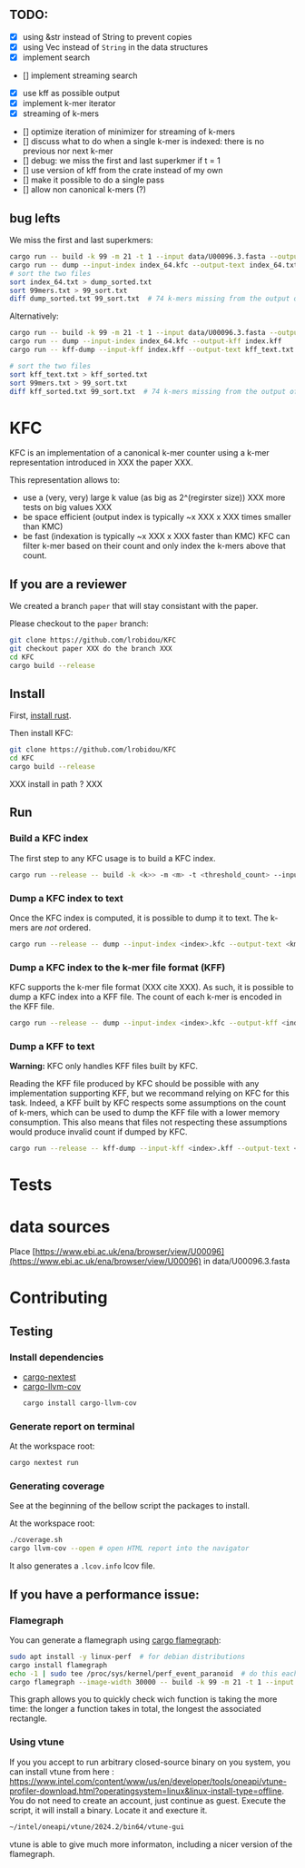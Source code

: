 ## TODO:
- [x] using &str instead of String to prevent copies
- [x] using Vec<u8> instead of `String` in the data structures
- [x] implement search
- [] implement streaming search
- [x] use kff as possible output
- [x] implement k-mer iterator
- [x] streaming of k-mers
- [] optimize iteration of minimizer for streaming of k-mers
- [] discuss what to do when a single k-mer is indexed: there is no previous nor next k-mer
- [] debug: we miss the first and last superkmer if t = 1 
- [] use version of kff from the crate instead of my own 
- [] make it possible to do a single pass 
- [] allow non canonical k-mers (?)

## bug lefts
We miss the first and last superkmers:
```bash
cargo run -- build -k 99 -m 21 -t 1 --input data/U00096.3.fasta --output index_64.kfc --check-kmc data/99mers.txt
cargo run -- dump --input-index index_64.kfc --output-text index_64.txt
# sort the two files
sort index_64.txt > dump_sorted.txt 
sort 99mers.txt > 99_sort.txt
diff dump_sorted.txt 99_sort.txt  # 74 k-mers missing from the output of KFC
```
Alternatively:
```bash
cargo run -- build -k 99 -m 21 -t 1 --input data/U00096.3.fasta --output index_64.kfc --check-kmc data/99mers.txt
cargo run -- dump --input-index index_64.kfc --output-kff index.kff
cargo run -- kff-dump --input-kff index.kff --output-text kff_text.txt

# sort the two files
sort kff_text.txt > kff_sorted.txt
sort 99mers.txt > 99_sort.txt
diff kff_sorted.txt 99_sort.txt  # 74 k-mers missing from the output of KFC
```
# KFC
KFC is an implementation of a canonical k-mer counter using a k-mer representation introduced in XXX the paper XXX.

This representation allows to:
- use a (very, very) large k value (as big as 2^(regirster size)) XXX more tests on big values XXX
- be space efficient (output index is typically ~x XXX x XXX times smaller than KMC)
- be fast (indexation is typically ~x XXX x XXX faster than KMC)
KFC can filter k-mer based on their count and only index the k-mers above that count.

## If you are a reviewer
We created a branch `paper` that will stay consistant with the paper.

Please checkout to the `paper` branch:
```bash
git clone https://github.com/lrobidou/KFC
git checkout paper XXX do the branch XXX
cd KFC
cargo build --release
```

## Install

First, [install rust](https://www.rust-lang.org/learn/get-started).

Then install KFC:
```bash
git clone https://github.com/lrobidou/KFC
cd KFC
cargo build --release
```
XXX install in path ? XXX

## Run
### Build a KFC index
The first step to any KFC usage is to build a KFC index.
```bash
cargo run --release -- build -k <k>> -m <m> -t <threshold_count> --input <file>.fasta --output <index>.kfc
```

### Dump a KFC index to text
Once the KFC index is computed, it is possible to dump it to text. The k-mers are *not* ordered.
```bash
cargo run --release -- dump --input-index <index>.kfc --output-text <kmers.txt>
```

### Dump a KFC index to the k-mer file format (KFF)
KFC supports the k-mer file format (XXX cite XXX).
As such, it is possible to dump a KFC index into a KFF file.
The count of each k-mer is encoded in the KFF file. 
```bash
cargo run --release -- dump --input-index <index>.kfc --output-kff <index>.kff
```

### Dump a KFF to text
**Warning:** KFC only handles KFF files built by KFC.

Reading the KFF file produced by KFC should be possible with any implementation supporting KFF, but we recommand relying on KFC for this task. Indeed, a KFF built by KFC respects some assumptions on the count of k-mers, which can be used to dump the KFF file with a lower memory consumption. This also means that files not respecting these assumptions would produce invalid count if dumped by KFC.

```bash 
cargo run --release -- kff-dump --input-kff <index>.kff --output-text <index>.txt
```

# Tests
# data sources
Place [https://www.ebi.ac.uk/ena/browser/view/U00096](https://www.ebi.ac.uk/ena/browser/view/U00096) in data/U00096.3.fasta

# Contributing

## Testing

### Install dependencies

* [cargo-nextest](https://nexte.st/)
* [cargo-llvm-cov](https://crates.io/crates/cargo-llvm-cov)
    ```bash
    cargo install cargo-llvm-cov
    ```

### Generate report on terminal

At the workspace root:
```bash
cargo nextest run
```

### Generating coverage

See at the beginning of the bellow script the packages to install.

At the workspace root:

```bash
./coverage.sh
cargo llvm-cov --open # open HTML report into the navigator
```

It also generates a `.lcov.info` lcov file.

## If you have a performance issue:
### Flamegraph
You can generate a flamegraph using [cargo flamegraph](https://github.com/flamegraph-rs/flamegraph):
```bash
sudo apt install -y linux-perf  # for debian distributions
cargo install flamegraph
echo -1 | sudo tee /proc/sys/kernel/perf_event_paranoid  # do this each time you reboot
cargo flamegraph --image-width 30000 -- build -k 99 -m 21 -t 1 --input data/U00096.3.fasta # change the width to suit your need
```
This graph allows you to quickly check wich function is taking the more time: the longer a function takes in total, the longest the associated rectangle.

### Using vtune
If you you accept to run arbitrary closed-source binary on you system, you can install vtune from here : https://www.intel.com/content/www/us/en/developer/tools/oneapi/vtune-profiler-download.html?operatingsystem=linux&linux-install-type=offline. You do not need to create an account, just continue as guest.
Execute the script, it will install a binary. Locate it and execture it.
```bash
~/intel/oneapi/vtune/2024.2/bin64/vtune-gui
```
vtune is able to give much more informaton, including a nicer version of the flamegraph.